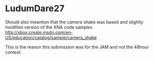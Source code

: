 LudumDare27
===========

Should also meantion that the camera shake was based and slightly modified version of the
XNA code samples http://xbox.create.msdn.com/en-US/education/catalog/sample/camera_shake

This is the reason this submission was for the JAM and not the 48hour contest.
